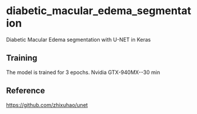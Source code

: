 # diabetic_macular_edema_segmentation
Diabetic Macular Edema segmentation with U-NET in Keras

## Training

The model is trained for 3 epochs.
Nvidia GTX-940MX--30 min

## Reference
https://github.com/zhixuhao/unet
